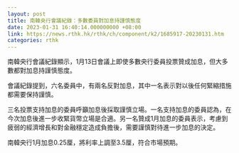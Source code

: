 ```yaml
---
layout: post
title: 南韓央行會議紀錄：多數委員對加息持謹慎態度
date: 2023-01-31 16:40:14.000000000 +08:00
link: https://news.rthk.hk/rthk/ch/component/k2/1685917-20230131.htm
categories: rthk
---
```


南韓央行會議紀錄顯示，1月13日會議上即使多數央行委員投票贊成加息，但大多數都對加息持謹慎態度。

會議紀錄提到，六名委員中，有兩名反對加息，其中一名表示對以後任何緊縮措施都需要保持謹慎。

三名投票支持加息的委員呼籲加息後採取謹慎立場。一名支持加息的委員認為，在今次加息後進一步收緊貨幣立場是合適。另一名贊成1月加息的委員表示，考慮到疲弱的經濟增長和對金融穩定造成負擔後，需要謹慎對待進一步加息的決定。

南韓央行1月加息0.25厘，將利率上調至3.5厘，符合市場預期。
